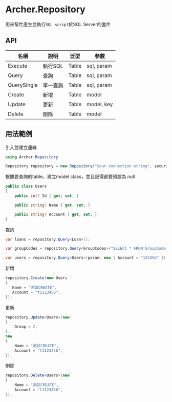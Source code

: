 ﻿# Archer.Repository
用來幫忙產生並執行`SQL script`於SQL Server的套件

## API
|  名稱   | 說明   | 泛型 |  參數 |
|  ----  | ----  | ---- | ---- |
| Execute  | 執行SQL  | Table  | sql, param  |
| Query  | 查詢  | Table  | sql, param  |
| QuerySingle  | 單一查詢  | Table  | sql, param  |
| Create  | 新增  | Table  | model |
| Update  | 更新 | Table  | model, key  |
| Delete  | 刪除  | Table  | model  |

## 用法範例
引入並建立連線
```C#
using Archer.Repository

Repository repository = new Repository("your connection string", securityHelper);
```

根據要查詢的table，建立model class，並且記得都要預設為 null
```C#
public class Users
{
    public int? Id { get; set; }

    public string? Name { get; set; }

    public string? Account { get; set; }
}
```

查詢
```C#
var loans = repository.Query<Loan>();

var groupCodes = repository.Query<GroupCodes>("SELECT * FROM GroupCode;");

var users = repository.Query<Users>(param: new { Account = "123456" });
```

新增
```C#
repository.Create(new Users
{
   Name = "測試CREATE",
   Account = "t1123456",
});
```

更新
```C#
repository.Update<Users>(new
{
    Group = 2,
},
new
{
    Name = "測試CREATE",
    Account = "t1123456",
});
```

刪除
```C# 
repository.Delete<Users>(new
{
    Name = "測試CREATE",
    Account = "t1123456",
});
```